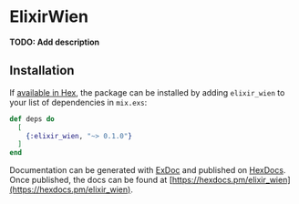 # ElixirWien

**TODO: Add description**

## Installation

If [available in Hex](https://hex.pm/docs/publish), the package can be installed
by adding `elixir_wien` to your list of dependencies in `mix.exs`:

```elixir
def deps do
  [
    {:elixir_wien, "~> 0.1.0"}
  ]
end
```

Documentation can be generated with [ExDoc](https://github.com/elixir-lang/ex_doc)
and published on [HexDocs](https://hexdocs.pm). Once published, the docs can
be found at [https://hexdocs.pm/elixir_wien](https://hexdocs.pm/elixir_wien).


